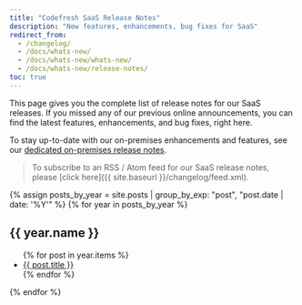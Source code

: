 ```yaml
---
title: "Codefresh SaaS Release Notes"
description: "New features, enhancements, bug fixes for SaaS"
redirect_from:
  - /changelog/
  - /docs/whats-new/
  - /docs/whats-new/whats-new/
  - /docs/whats-new/release-notes/
toc: true
---
```


This page gives you the complete list of release notes for our SaaS releases.
If you missed any of our previous online announcements, you can find the latest features, enhancements, and bug fixes, right here.

To stay up-to-date with our on-premises enhancements and features, see our [dedicated on-premises release notes]({{site.baseurl}}/docs/whats-new/on-prem-release-notes/).

> To subscribe to an RSS / Atom feed for our SaaS release notes, please [click here]({{ site.baseurl }}/changelog/feed.xml).

{% assign posts_by_year = site.posts | group_by_exp: "post", "post.date | date: '%Y'" %}
{% for year in posts_by_year %}
  <h2>{{ year.name }}</h2>
  <ul>
    {% for post in year.items %}
      <li>
        <a href="{{ site.baseurl }}{{ post.url }}">{{ post.title }}</a>
      </li>
    {% endfor %}
  </ul>
{% endfor %}
